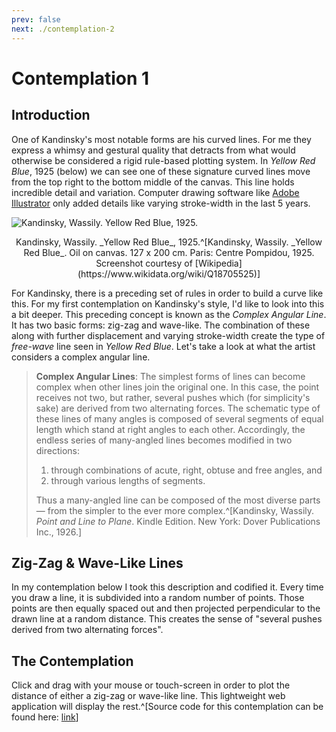 ```yaml
---
prev: false
next: ./contemplation-2
---
```


# Contemplation 1

## Introduction

One of Kandinsky's most notable forms are his curved lines. For me they express a whimsy and gestural quality that detracts from what would otherwise be considered a rigid rule-based plotting system. In _Yellow Red Blue_, 1925 (below) we can see one of these signature curved lines move from the top right to the bottom middle of the canvas. This line holds incredible detail and variation. Computer drawing software like [Adobe Illustrator](https://blogs.adobe.com/tonyharmer/2016/06/17/how-to-use-the-width-tool-in-illustrator/) only added details like varying stroke-width in the last 5 years.

![Kandinsky, Wassily. _Yellow Red Blue_, 1925.](/images/yellow-red-blue.jpg)
<center>
Kandinsky, Wassily. _Yellow Red Blue_, 1925.^[Kandinsky, Wassily. _Yellow Red Blue_. Oil on canvas. 127 x 200 cm. Paris: Centre Pompidou, 1925. Screenshot courtesy of [Wikipedia](https://www.wikidata.org/wiki/Q18705525)]
</center>

For Kandinsky, there is a preceding set of rules in order to build a curve like this. For my first contemplation on Kandinsky's style, I'd like to look into this a bit deeper. This preceding concept is known as the _Complex Angular Line_. It has two basic forms: zig-zag and wave-like. The combination of these along with further displacement and varying stroke-width create the type of _free-wave_ line seen in _Yellow Red Blue_. Let's take a look at what the artist considers a complex angular line.

> __Complex Angular Lines__:
> The simplest forms of lines can become complex when other lines join the original one. In this case, the point receives not two, but rather, several pushes which (for simplicity's sake) are derived from two alternating forces. The schematic type of these lines of many angles is composed of several segments of equal length which stand at right angles to each other. Accordingly, the endless series of many-angled lines becomes modified in two directions:
>
> 1. through combinations of acute, right, obtuse and free angles, and
> 2. through various lengths of segments.
>
> Thus a many-angled line can be composed of the most diverse parts — from the simpler to the ever more complex.^[Kandinsky, Wassily. _Point and Line to Plane_. Kindle Edition. New York: Dover Publications Inc., 1926.]

## Zig-Zag & Wave-Like Lines

In my contemplation below I took this description and codified it. Every time you draw a line, it is subdivided into a random number of points. Those points are then equally spaced out and then projected perpendicular to the drawn line at a random distance. This creates the sense of "several pushes derived from two alternating forces".

## The Contemplation

<Contemplation sketch="/src/1-complex-angular-lines.js"></Contemplation>

Click and drag with your mouse or touch-screen in order to plot the distance of either a zig-zag or wave-like line. This lightweight web application will display the rest.^[Source code for this contemplation can be found here: [link](/src/1-complex-angular-lines.js)]

<br />
